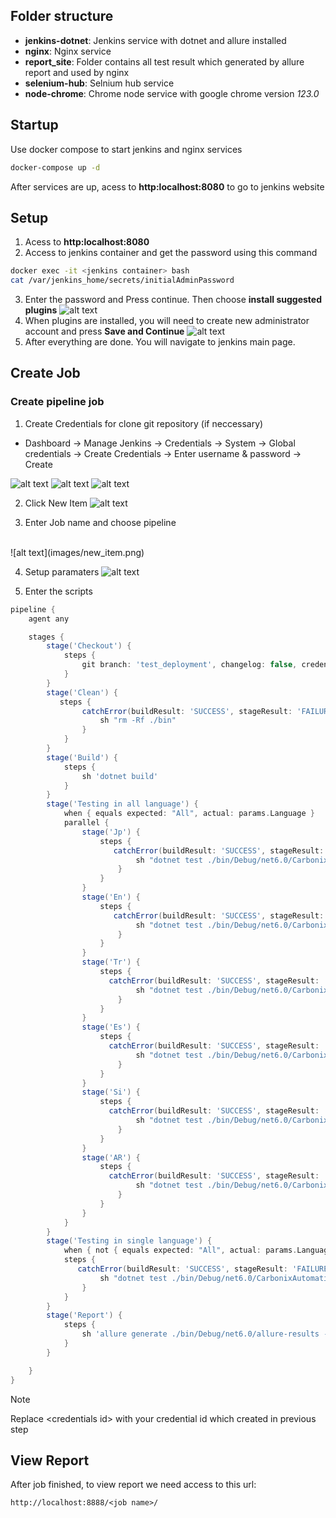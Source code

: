 Folder structure
------------

- **jenkins-dotnet**: Jenkins service with dotnet and allure installed
- **nginx**: Nginx service
- **report_site**:  Folder contains all test result which generated by allure report and used by nginx
- **selenium-hub**: Selnium hub service
- **node-chrome**: Chrome node service with google chrome version *123.0*

Startup
------------
Use docker compose to start jenkins and nginx services
```sh
docker-compose up -d
```
After services are up, acess to **http:localhost:8080** to go to jenkins website

Setup
----
1. Acess to **http:localhost:8080**
2. Access to jenkins container and get the password using this command
```sh
docker exec -it <jenkins container> bash
cat /var/jenkins_home/secrets/initialAdminPassword
```
3. Enter the password and Press continue. Then choose **install suggested plugins**
![alt text](images/install_plugin.png)
4. When plugins are installed, you will need to create new administrator account and press **Save and Continue**
![alt text](images/create_account.png)
5. After everything are done. You will navigate to jenkins main page.

Create Job
------------
### Create pipeline job
1. Create Credentials for clone git repository (if neccessary)
- Dashboard -> Manage Jenkins -> Credentials -> System -> Global credentials -> Create Credentials -> Enter username & password -> Create

![alt text](images/credentials.png)
![alt text](images/global_credentials.png)
![alt text](images/new_credentials.png)

2. Click New Item
![alt text](images/mainpage.png)

3. Enter Job name and choose pipeline
<br />
![alt text](images/new_item.png)

4. Setup paramaters 
![alt text](images/setup_paramaters.png)

5. Enter the scripts 
```groovy
pipeline {
    agent any

    stages {
        stage('Checkout') {
            steps {
                git branch: 'test_deployment', changelog: false, credentialsId: '<credentials id>', poll: false, url: 'https://git.d-soft.com.vn/dng.pj0026.sustech_elic_zero/automation-test'
            }
        }
        stage('Clean') {
           steps {
                catchError(buildResult: 'SUCCESS', stageResult: 'FAILURE') {
                    sh "rm -Rf ./bin"
                }
            }
        }
        stage('Build') {
            steps {
                sh 'dotnet build'
            }
        }
        stage('Testing in all language') {
            when { equals expected: "All", actual: params.Language }
            parallel {
                stage('Jp') {
                    steps {
                       catchError(buildResult: 'SUCCESS', stageResult: 'FAILURE') {
                            sh "dotnet test ./bin/Debug/net6.0/CarbonixAutomationSpec.dll --filter 'TestCategory=importCsvEvidence & TestCategory=JP'"
                        }
                    }
                }
                stage('En') {
                    steps {
                       catchError(buildResult: 'SUCCESS', stageResult: 'FAILURE') {
                            sh "dotnet test ./bin/Debug/net6.0/CarbonixAutomationSpec.dll --filter 'TestCategory=importCsvEvidence & TestCategory=EN'"
                        }
                    }
                }
                stage('Tr') {
                    steps {
                      catchError(buildResult: 'SUCCESS', stageResult: 'FAILURE') {
                            sh "dotnet test ./bin/Debug/net6.0/CarbonixAutomationSpec.dll --filter 'TestCategory=importCsvEvidence & TestCategory=TR'"
                        }
                    }
                }
                stage('Es') {
                    steps {
                      catchError(buildResult: 'SUCCESS', stageResult: 'FAILURE') {
                            sh "dotnet test ./bin/Debug/net6.0/CarbonixAutomationSpec.dll --filter 'TestCategory=importCsvEvidence & TestCategory=ES'"
                        }
                    }
                }
                stage('Si') {
                    steps {
                      catchError(buildResult: 'SUCCESS', stageResult: 'FAILURE') {
                            sh "dotnet test ./bin/Debug/net6.0/CarbonixAutomationSpec.dll --filter 'TestCategory=importCsvEvidence & TestCategory=SI'"
                        }
                    }
                }
                stage('AR') {
                    steps {
                      catchError(buildResult: 'SUCCESS', stageResult: 'FAILURE') {
                            sh "dotnet test ./bin/Debug/net6.0/CarbonixAutomationSpec.dll --filter 'TestCategory=importCsvEvidence & TestCategory=AR'"
                        }
                    }
                }
            }
        }
        stage('Testing in single language') {
            when { not { equals expected: "All", actual: params.Language } }
            steps {
               catchError(buildResult: 'SUCCESS', stageResult: 'FAILURE') {
                    sh "dotnet test ./bin/Debug/net6.0/CarbonixAutomationSpec.dll --filter 'TestCategory=importCsvEvidence & TestCategory=${params.Language}'"
                }
            }
        }
        stage('Report') {
            steps {
                sh 'allure generate ./bin/Debug/net6.0/allure-results -c -o /var/jenkins_home/allure/${PWD##*/}'
            }
        }

    }
}
```
> [!NOTE]  
> Replace \<credentials id\> with your credential id which created in previous step


View Report
------------
After job finished, to view report we need access to this url:
```
http://localhost:8888/<job name>/
```